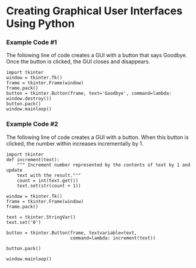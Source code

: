 # Creating Graphical User Interfaces Using Python

### Example Code #1

The following line of code creates a GUI with a button that says Goodbye. Once the button is clicked, the GUI closes and disappears. 

```
import tkinter
window = tkinter.Tk()
frame = tkinter.Frame(window)
frame.pack()
button = tkinter.Button(frame, text='Goodbye', command=lambda:
window.destroy())
button.pack()
window.mainloop()
```


### Example Code #2

The following line of code creates a GUI with a button. When this button is clicked, the number within increases incrementally by 1. 

```
import tkinter
def increment(text):
    """ Increment number represented by the contents of text by 1 and update
    text with the result."""
    count = int(text.get())
    text.set(str(count + 1))

window = tkinter.Tk()
frame = tkinter.Frame(window)
frame.pack()

text = tkinter.StringVar()
text.set('0')

button = tkinter.Button(frame, textvariable=text,
                        command=lambda: increment(text))

button.pack()

window.mainloop()
```
